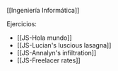[[Ingeniería Informática]]

Ejercicios:
+ [[JS-Hola mundo]]
+ [[JS-Lucian's luscious lasagna]]
+ [[JS-Annalyn's infiltration]]
+ [[JS-Freelacer rates]]